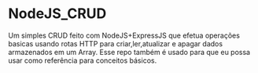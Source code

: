 # NodeJS_CRUD
Um simples CRUD feito com NodeJS+ExpressJS que efetua operações basicas usando rotas HTTP para criar,ler,atualizar e apagar dados armazenados em um Array. 
Esse repo também é usado para que eu possa usar como referência para conceitos básicos.
